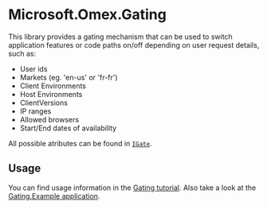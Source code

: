 # Microsoft.Omex.Gating

This library provides a gating mechanism that can be used to switch application features
or code paths on/off depending on user request details, such as:

* User ids
* Markets (eg. 'en-us' or 'fr-fr')
* Client Environments
* Host Environments
* ClientVersions
* IP ranges
* Allowed browsers
* Start/End dates of availability

All possible atributes can be found in [`IGate`](https://github.com/microsoft/Omex/blob/master/src/Gating/IGate.cs
).

## Usage

You can find usage information in the [Gating tutorial](GatingTutorial.md).
Also take a look at the [Gating.Example application](https://github.com/microsoft/Omex/tree/master/src/Gating.Example).


